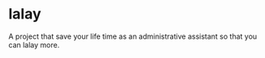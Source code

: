 # lalay
A project that save your life time as an administrative assistant so that you can lalay more.
